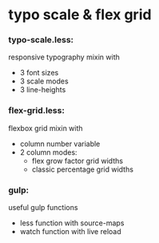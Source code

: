 # typo scale & flex grid

### typo-scale.less:
responsive typography mixin with
* 3 font sizes
* 3 scale modes
* 3 line-heights

### flex-grid.less:
flexbox grid mixin with
* column number variable
* 2 column modes:
	* flex grow factor grid widths
	* classic percentage grid widths

### gulp:
useful gulp functions
* less function with source-maps
* watch function with live reload